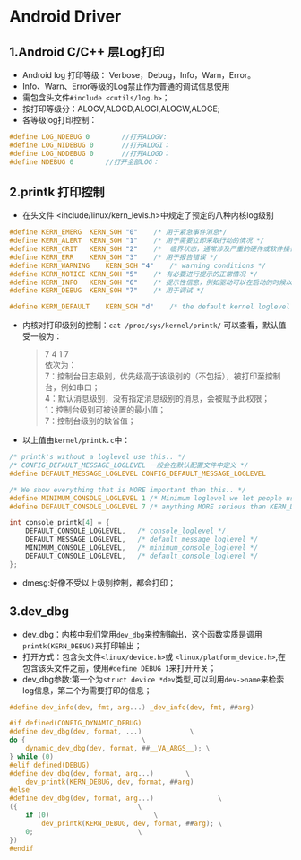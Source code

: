 # Android Driver
## 1.Android C/C++ 层Log打印
- Android log 打印等级： Verbose，Debug，Info，Warn，Error。
- Info、Warn、Error等级的Log禁止作为普通的调试信息使用
- 需包含头文件`#include <cutils/log.h>`；
- 按打印等级分：ALOGV,ALOGD,ALOGI,ALOGW,ALOGE;
- 各等级log打印控制：
```c
#define LOG_NDEBUG 0		//打开ALOGV:  
#define LOG_NIDEBUG 0		//打开ALOGI：  
#define LOG_NDDEBUG 0 		//打开ALOGD： 
#define NDEBUG 0		//打开全部LOG：
```

## 2.printk 打印控制
- 在头文件 <include/linux/kern_levls.h>中规定了预定的八种内核log级别
```c
#define KERN_EMERG	KERN_SOH "0"	/* 用于紧急事件消息*/
#define KERN_ALERT	KERN_SOH "1"	/* 用于需要立即采取行动的情况 */
#define KERN_CRIT	KERN_SOH "2"	/*  临界状态，通常涉及严重的硬件或软件操作失败 */
#define KERN_ERR	KERN_SOH "3"	/* 用于报告错误 */
#define KERN_WARNING	KERN_SOH "4"	/* warning conditions */
#define KERN_NOTICE	KERN_SOH "5"	/* 有必要进行提示的正常情况 */
#define KERN_INFO	KERN_SOH "6"	/* 提示性信息，例如驱动可以在启动的时候以这个级别来打印找到的硬件信息 */
#define KERN_DEBUG	KERN_SOH "7"	/* 用于调试 */

#define KERN_DEFAULT	KERN_SOH "d"	/* the default kernel loglevel */

```
- 内核对打印级别的控制：`cat /proc/sys/kernel/printk/` 可以查看，默认值受一般为：
	> 7 4 1 7  
	> 依次为：  
	> 7：控制台日志级别，优先级高于该级别的（不包括），被打印至控制台，例如串口；  
	> 4：默认消息级别，没有指定消息级别的消息，会被赋予此权限；  
	> 1：控制台级别可被设置的最小值；  
	> 7：控制台级别的缺省值；
- 以上值由`kernel/printk.c`中：
```c
/* printk's without a loglevel use this.. */
/* CONFIG_DEFAULT_MESSAGE_LOGLEVEL 一般会在默认配置文件中定义 */
#define DEFAULT_MESSAGE_LOGLEVEL CONFIG_DEFAULT_MESSAGE_LOGLEVEL 

/* We show everything that is MORE important than this.. */
#define MINIMUM_CONSOLE_LOGLEVEL 1 /* Minimum loglevel we let people use */
#define DEFAULT_CONSOLE_LOGLEVEL 7 /* anything MORE serious than KERN_DEBUG */

int console_printk[4] = {
	DEFAULT_CONSOLE_LOGLEVEL,	/* console_loglevel */
	DEFAULT_MESSAGE_LOGLEVEL,	/* default_message_loglevel */
	MINIMUM_CONSOLE_LOGLEVEL,	/* minimum_console_loglevel */
	DEFAULT_CONSOLE_LOGLEVEL,	/* default_console_loglevel */
};
```
- dmesg:好像不受以上级别控制，都会打印；
## 3.dev_dbg
- dev_dbg：内核中我们常用`dev_dbg`来控制输出，这个函数实质是调用 `printk(KERN_DEBUG)`来打印输出； 
- 打开方式：包含头文件`<linux/device.h>`或 `<linux/platform_device.h>`,在包含该头文件之前，使用`#define DEBUG 1`来打开开关；
- dev_dbg参数:第一个为`struct device *dev`类型,可以利用`dev->name`来检索log信息，第二个为需要打印的信息；
```c
#define dev_info(dev, fmt, arg...) _dev_info(dev, fmt, ##arg)

#if defined(CONFIG_DYNAMIC_DEBUG)
#define dev_dbg(dev, format, ...)		     \
do {						     \
	dynamic_dev_dbg(dev, format, ##__VA_ARGS__); \
} while (0)
#elif defined(DEBUG)
#define dev_dbg(dev, format, arg...)		\
	dev_printk(KERN_DEBUG, dev, format, ##arg)
#else
#define dev_dbg(dev, format, arg...)				\
({								\
	if (0)							\
		dev_printk(KERN_DEBUG, dev, format, ##arg);	\
	0;							\
})
#endif
```